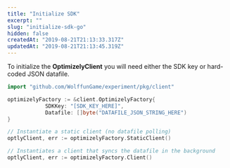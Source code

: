 ```yaml
---
title: "Initialize SDK"
excerpt: ""
slug: "initialize-sdk-go"
hidden: false
createdAt: "2019-08-21T21:13:33.317Z"
updatedAt: "2019-08-21T21:13:45.319Z"
---
```

To initialize the **OptimizelyClient** you will need either the SDK key or hard-coded JSON datafile.
```go
import "github.com/WolffunGame/experiment/pkg/client"

optimizelyFactory := &client.OptimizelyFactory{
            SDKKey: "[SDK_KEY_HERE]",         
            Datafile: []byte("DATAFILE_JSON_STRING_HERE")
}

// Instantiate a static client (no datafile polling)
optlyClient, err := optimizelyFactory.StaticClient()

// Instantiates a client that syncs the datafile in the background
optlyClient, err := optimizelyFactory.Client()
```